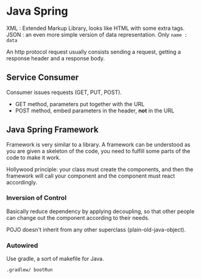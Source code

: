 # Java Spring

XML : Extended Markup Library, looks like HTML with some extra tags. JSON : an even more simple version of data representation. Only `name : data`

An http protocol request usually consists sending a request, getting a response header and a response body.

## Service Consumer

Consumer issues requests (GET, PUT, POST).

- GET method, parameters put together with the URL
- POST method, embed parameters in the header, **not** in the URL

## Java Spring Framework

Framework is very similar to a library. A framework can be understood as you are given a skeleton of the code, you need to fulfill some parts of the code to make it work.

Hollywood principle: your class must create the components, and then the framework will call your component and the component must react accordingly.

### Inversion of Control

Basically reduce dependency by applying decoupling, so that other people can change out the component according to their needs.

POJO doesn't inherit from any other superclass (plain-old-java-object).

### Autowired

Use gradle, a sort of makefile for Java.

`.gradlew/ bootRun`
